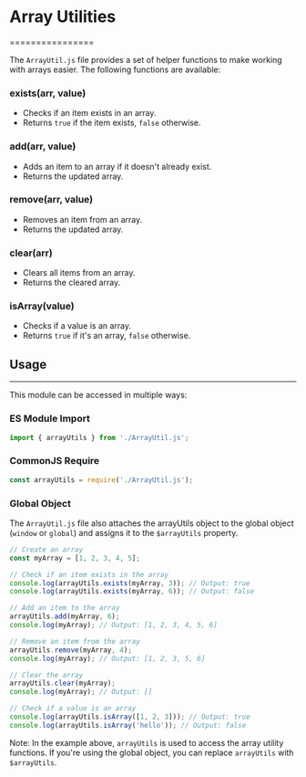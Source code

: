 # Array Utilities
================

The `ArrayUtil.js` file provides a set of helper functions to make working with arrays easier. The following functions are available:

### exists(arr, value)

*   Checks if an item exists in an array.
*   Returns `true` if the item exists, `false` otherwise.

### add(arr, value)

*   Adds an item to an array if it doesn't already exist.
*   Returns the updated array.

### remove(arr, value)

*   Removes an item from an array.
*   Returns the updated array.

### clear(arr)

*   Clears all items from an array.
*   Returns the cleared array.

### isArray(value)

*   Checks if a value is an array.
*   Returns `true` if it's an array, `false` otherwise.

## Usage
-----

This module can be accessed in multiple ways:

### ES Module Import

```javascript
import { arrayUtils } from './ArrayUtil.js';
```

### CommonJS Require

```javascript
const arrayUtils = require('./ArrayUtil.js');
```

### Global Object
The `ArrayUtil.js` file also attaches the arrayUtils object to the global object (`window` or `global`) and assigns it to the `$arrayUtils` property.

```javascript
// Create an array
const myArray = [1, 2, 3, 4, 5];

// Check if an item exists in the array
console.log(arrayUtils.exists(myArray, 3)); // Output: true
console.log(arrayUtils.exists(myArray, 6)); // Output: false

// Add an item to the array
arrayUtils.add(myArray, 6);
console.log(myArray); // Output: [1, 2, 3, 4, 5, 6]

// Remove an item from the array
arrayUtils.remove(myArray, 4);
console.log(myArray); // Output: [1, 2, 3, 5, 6]

// Clear the array
arrayUtils.clear(myArray);
console.log(myArray); // Output: []

// Check if a value is an array
console.log(arrayUtils.isArray([1, 2, 3])); // Output: true
console.log(arrayUtils.isArray('hello')); // Output: false
```

Note: In the example above, `arrayUtils` is used to access the array utility functions. If you're using the global object, you can replace `arrayUtils` with `$arrayUtils`.
